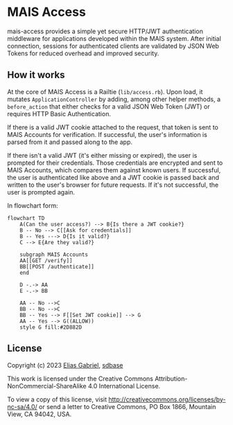 # MAIS Access

mais-access provides a simple yet secure HTTP/JWT authentication middleware for applications developed within the MAIS system. After initial connection, sessions for authenticated clients are validated by JSON Web Tokens for reduced overhead and improved security.

## How it works

At the core of MAIS Access is a Railtie (`lib/access.rb`). Upon load, it mutates `ApplicationController` by adding, among other helper methods, a `before_action` that either checks for a valid JSON Web Token (JWT) or requires HTTP Basic Authentication.

If there is a valid JWT cookie attached to the request, that token is sent to MAIS Accounts for verification. If successful, the user's information is parsed from it and passed along to the app.

If there isn't a valid JWT (it's either missing or expired), the user is prompted for their credentials. Those credentials are encrypted and sent to MAIS Accounts, which compares them against known users. If successful, the user is authenticated like above and a JWT cookie is passed back and written to the user's browser for future requests. If it's not successful, the user is prompted again.

In flowchart form:

```mermaid
flowchart TD
    A(Can the user access?) --> B{Is there a JWT cookie?}
    B -- No --> C[[Ask for credentials]]
    B -- Yes ---> D{Is it valid?}
    C --> E{Are they valid?}

    subgraph MAIS Accounts
    AA[[GET /verify]]
    BB[[POST /authenticate]]
    end

    D -.-> AA
    E -.-> BB

    AA -- No -->C
    BB -- No -->C
    BB -- Yes --> F[[Set JWT cookie]] --> G
    AA -- Yes --> G((ALLOW))
    style G fill:#2D882D
```

## License

Copyright (c) 2023 [Elias Gabriel](https://eliasfgabriel.com/), [sdbase](http://sdbase.com/)

This work is licensed under the Creative Commons Attribution-NonCommercial-ShareAlike 4.0 International License.

To view a copy of this license, visit <http://creativecommons.org/licenses/by-nc-sa/4.0/> or send a letter to Creative Commons, PO Box 1866, Mountain View, CA 94042, USA.
